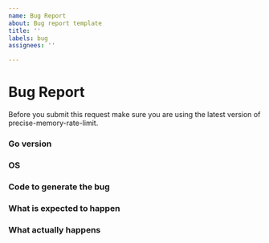 ```yaml
---
name: Bug Report
about: Bug report template
title: ''
labels: bug
assignees: ''

---
```


# Bug Report

Before you submit this request make sure you are using the latest version of precise-memory-rate-limit.

### Go version


### OS


### Code to generate the bug


### What is expected to happen


### What actually happens
